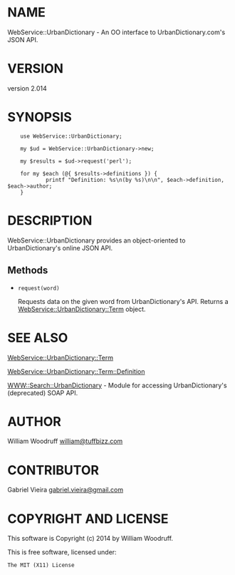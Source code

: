 # NAME

WebService::UrbanDictionary - An OO interface to UrbanDictionary.com's JSON API.

# VERSION

version 2.014

# SYNOPSIS

        use WebService::UrbanDictionary;

        my $ud = WebService::UrbanDictionary->new;

        my $results = $ud->request('perl'); 

        for my $each (@{ $results->definitions }) {
                printf "Definition: %s\n(by %s)\n\n", $each->definition, $each->author;
        }

# DESCRIPTION

WebService::UrbanDictionary provides an object-oriented to UrbanDictionary's online JSON API.

## Methods

- `request(word)`

    Requests data on the given word from UrbanDictionary's API.
    Returns a [WebService::UrbanDictionary::Term](https://metacpan.org/pod/WebService::UrbanDictionary::Term) object.

# SEE ALSO

[WebService::UrbanDictionary::Term](https://metacpan.org/pod/WebService::UrbanDictionary::Term)

[WebService::UrbanDictionary::Term::Definition](https://metacpan.org/pod/WebService::UrbanDictionary::Term::Definition)

[WWW::Search::UrbanDictionary](https://metacpan.org/pod/WWW::Search::UrbanDictionary) - Module for accessing UrbanDictionary's (deprecated) SOAP API.

# AUTHOR

William Woodruff <william@tuffbizz.com>

# CONTRIBUTOR

Gabriel Vieira <gabriel.vieira@gmail.com>

# COPYRIGHT AND LICENSE

This software is Copyright (c) 2014 by William Woodruff.

This is free software, licensed under:

    The MIT (X11) License
